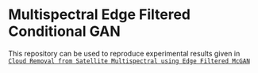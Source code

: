 # Multispectral Edge Filtered Conditional GAN
This repository can be used to reproduce experimental results given in [`Cloud Removal from Satellite Multispectral using Edge Filtered McGAN`](https://www.researchgate.net/publication/342658675_Cloud_Removal_from_Satellite_Imagery_using_Multispectral_Edge-filtered_Conditional_Generative_Adversarial_Networks)
